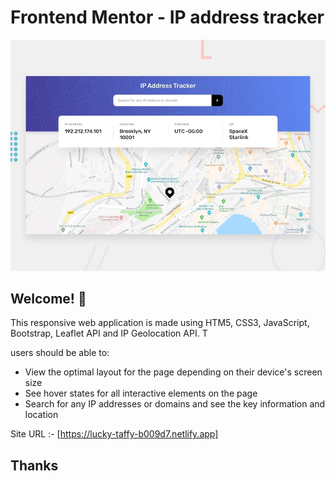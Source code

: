 # Frontend Mentor - IP address tracker

![Design preview for the IP address tracker coding challenge](./design/desktop-preview.jpg)

## Welcome! 👋
This responsive web application is made using HTM5, CSS3, JavaScript, Bootstrap, Leaflet API and IP Geolocation API. T

users should be able to:
- View the optimal layout for the page depending on their device's screen size
- See hover states for all interactive elements on the page
- Search for any IP addresses or domains and see the key information and location

Site URL :- [https://lucky-taffy-b009d7.netlify.app]


## Thanks
